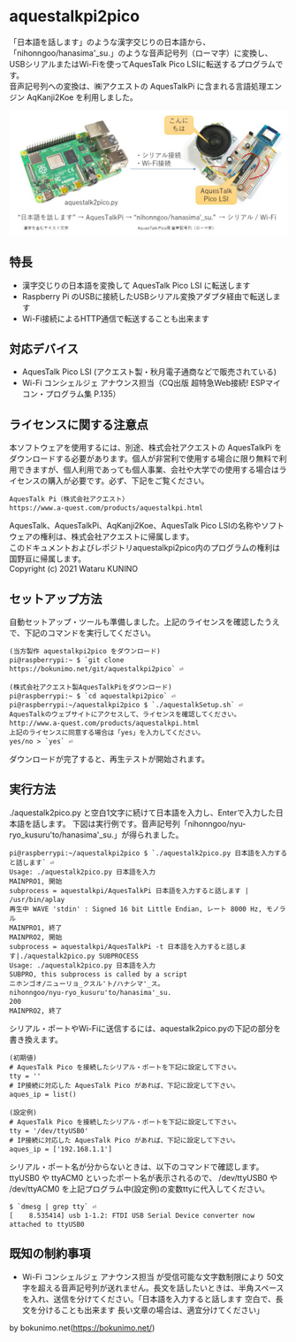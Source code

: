 # aquestalkpi2pico
「日本語を話します」のような漢字交じりの日本語から、「nihonngoo/hanasima'_su.」のような音声記号列（ローマ字）に変換し、USBシリアルまたはWi-Fiを使ってAquesTalk Pico LSIに転送するプログラムです。  
音声記号列への変換は、㈱アクエストの AquesTalkPi に含まれる言語処理エンジン AqKanji2Koe を利用しました。

![音声記号列に変換する説明図](https://github.com/bokunimowakaru/aquestalkpi2pico/blob/master/fig_aquestalk2pico.jpg)

## 特長

- 漢字交じりの日本語を変換して AquesTalk Pico LSI に転送します  
- Raspberry Pi のUSBに接続したUSBシリアル変換アダプタ経由で転送します  
- Wi-Fi接続によるHTTP通信で転送することも出来ます  

## 対応デバイス

- AquesTalk Pico LSI (アクエスト製・秋月電子通商などで販売されている)  
- Wi-Fi コンシェルジェ アナウンス担当（CQ出版 超特急Web接続! ESPマイコン・プログラム集 P.135）

## ライセンスに関する注意点

本ソフトウェアを使用するには、別途、株式会社アクエストの AquesTalkPi をダウンロードする必要があります。個人が非営利で使用する場合に限り無料で利用できますが、個人利用であっても個人事業、会社や大学での使用する場合はライセンスの購入が必要です。必ず、下記をご覧ください。  

	AquesTalk Pi（株式会社アクエスト）  
	https://www.a-quest.com/products/aquestalkpi.html  

AquesTalk、AquesTalkPi、AqKanji2Koe、AquesTalk Pico LSIの名称やソフトウェアの権利は、株式会社アクエストに帰属します。  
このドキュメントおよびレポジトリaquestalkpi2pico内のプログラムの権利は国野亘に帰属します。  
Copyright (c) 2021 Wataru KUNINO

## セットアップ方法

自動セットアップ・ツールも準備しました。上記のライセンスを確認したうえで、下記のコマンドを実行してください。  

	(当方製作 aquestalkpi2pico をダウンロード)  
	pi@raspberrypi:~ $ `git clone https://bokunimo.net/git/aquestalkpi2pico` ⏎  
	
	(株式会社アクエスト製AquesTalkPiをダウンロード)  
	pi@raspberrypi:~ $ `cd aquestalkpi2pico` ⏎  
	pi@raspberrypi:~/aquestalkpi2pico $ `./aquestalkSetup.sh` ⏎  
	AquesTalkのウェブサイトにアクセスして、ライセンスを確認してください。  
	http://www.a-quest.com/products/aquestalkpi.html  
	上記のライセンスに同意する場合は「yes」を入力してください。  
	yes/no > `yes` ⏎  

ダウンロードが完了すると、再生テストが開始されます。  

## 実行方法

./aquestalk2pico.py と空白1文字に続けて日本語を入力し、Enterで入力した日本語を話します。
下図は実行例です。音声記号列「nihonngoo/nyu-ryo_kusuru'to/hanasima'_su.」が得られました。

	pi@raspberrypi:~/aquestalkpi2pico $ `./aquestalk2pico.py 日本語を入力すると話します` ⏎  
	Usage: ./aquestalk2pico.py 日本語を入力  
	MAINPRO1, 開始  
	subprocess = aquestalkpi/AquesTalkPi 日本語を入力すると話します | /usr/bin/aplay  
	再生中 WAVE 'stdin' : Signed 16 bit Little Endian, レート 8000 Hz, モノラル  
	MAINPRO1, 終了  
	MAINPRO2, 開始  
	subprocess = aquestalkpi/AquesTalkPi -t 日本語を入力すると話します|./aquestalk2pico.py SUBPROCESS  
	Usage: ./aquestalk2pico.py 日本語を入力  
	SUBPRO, this subprocess is called by a script  
	ニホンゴオ/ニューリョ_クスル'ト/ハナシマ'_ス。  
	nihonngoo/nyu-ryo_kusuru'to/hanasima'_su.  
	200  
	MAINPRO2, 終了  

シリアル・ポートやWi-Fiに送信するには、aquestalk2pico.pyの下記の部分を書き換えます。  

	(初期値)
	# AquesTalk Pico を接続したシリアル・ポートを下記に設定して下さい。  
	tty = ''  
	# IP接続に対応した AquesTalk Pico があれば、下記に設定して下さい。 
	aques_ip = list()  
	
	(設定例)  
	# AquesTalk Pico を接続したシリアル・ポートを下記に設定して下さい。  
	tty = '/dev/ttyUSB0'  
	# IP接続に対応した AquesTalk Pico があれば、下記に設定して下さい。  
	aques_ip = ['192.168.1.1']  

シリアル・ポート名が分からないときは、以下のコマンドで確認します。ttyUSB0 や ttyACM0 といったポート名が表示されるので、 /dev/ttyUSB0 や /dev/ttyACM0 を上記プログラム中(設定例)の変数ttyに代入してください。  

	$ `dmesg | grep tty` ⏎  
	[    8.535414] usb 1-1.2: FTDI USB Serial Device converter now attached to ttyUSB0  

## 既知の制約事項

- Wi-Fi コンシェルジェ アナウンス担当 が受信可能な文字数制限により 50文字を超える音声記号列が送れません。長文を話したいときは、半角スペースを入れ、送信を分けてください。「日本語を入力すると話します 空白で、長文を分けることも出来ます 長い文章の場合は、適宜分けてください」

by bokunimo.net(https://bokunimo.net/)  

